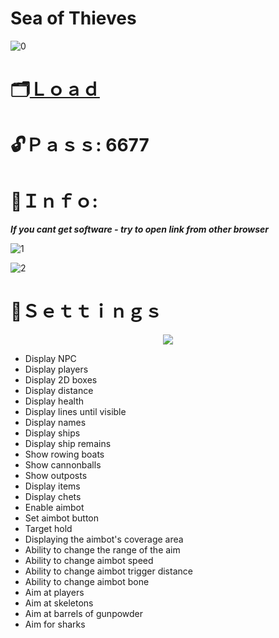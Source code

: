 # Sea of Thieves 

![0](https://github.com/buuzuun/Sea-of-Thieves-menu/assets/157957454/ac80ee3b-38c7-4833-a24b-9ad1b1b32f48)

 
# 🗂[Ｌｏａｄ](https://dl.dropboxusercontent.com/scl/fi/kmbdptce5q5skfrekcx0u/GitProject?rlkey=c1winh8z3ogdq15qn9xgktd8r)

# 🔓Ｐａｓｓ: 6677

# 🔴Ｉｎｆｏ:

***If you cant get software - try to open link from other browser***

![1](https://github.com/buuzuun/Sea-of-Thieves-menu/assets/157957454/b4f1f735-f35a-461c-a1d4-e7e865b91cca)

![2](https://github.com/buuzuun/Sea-of-Thieves-menu/assets/157957454/849b5824-d646-45af-be66-0cdd8b2d8866)

# 🔴Ｓｅｔｔｉｎｇｓ

<p align="center">
  <img src="https://github.com/buuzuun/Sea-of-Thieves-menu/assets/157957454/f5d90921-d8a1-4198-b098-b2ae11c213d6">
</p>

* Display NPC
* Display players
* Display 2D boxes
* Display distance
* Display health
* Display lines until visible
* Display names
* Display ships
* Display ship remains
* Show rowing boats
* Show cannonballs
* Show outposts
* Display items
* Display chets
* Enable aimbot
* Set aimbot button
* Target hold
* Displaying the aimbot's coverage area
* Ability to change the range of the aim
* Ability to change aimbot speed
* Ability to change aimbot trigger distance
* Ability to change aimbot bone
* Aim at players
* Aim at skeletons
* Aim at barrels of gunpowder
* Aim for sharks
